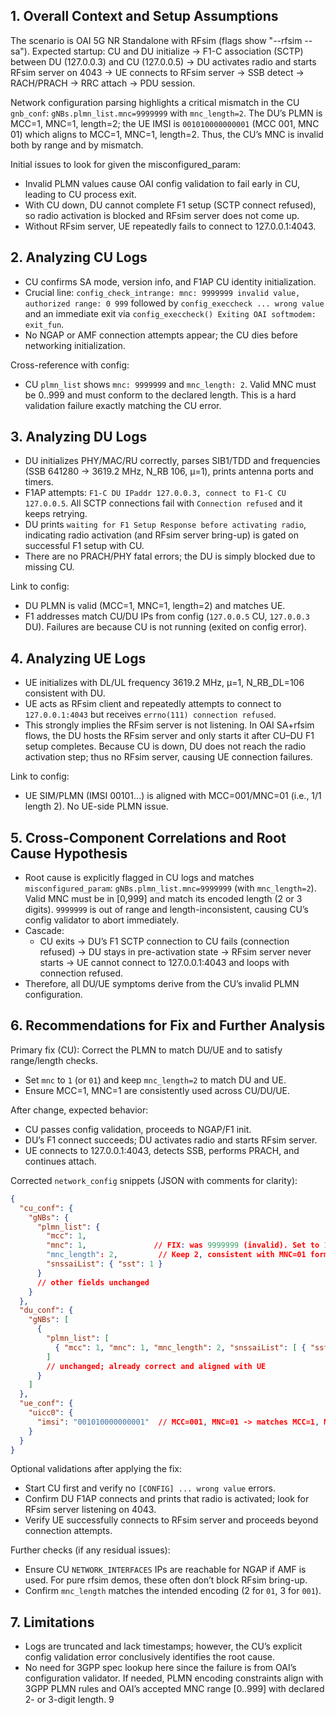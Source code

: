 ## 1. Overall Context and Setup Assumptions
The scenario is OAI 5G NR Standalone with RFsim (flags show "--rfsim --sa"). Expected startup: CU and DU initialize → F1-C association (SCTP) between DU (127.0.0.3) and CU (127.0.0.5) → DU activates radio and starts RFsim server on 4043 → UE connects to RFsim server → SSB detect → RACH/PRACH → RRC attach → PDU session.

Network configuration parsing highlights a critical mismatch in the CU `gnb_conf`: `gNBs.plmn_list.mnc=9999999` with `mnc_length=2`. The DU’s PLMN is MCC=1, MNC=1, length=2; the UE IMSI is `001010000000001` (MCC 001, MNC 01) which aligns to MCC=1, MNC=1, length=2. Thus, the CU’s MNC is invalid both by range and by mismatch.

Initial issues to look for given the misconfigured_param:
- Invalid PLMN values cause OAI config validation to fail early in CU, leading to CU process exit.
- With CU down, DU cannot complete F1 setup (SCTP connect refused), so radio activation is blocked and RFsim server does not come up.
- Without RFsim server, UE repeatedly fails to connect to 127.0.0.1:4043.


## 2. Analyzing CU Logs
- CU confirms SA mode, version info, and F1AP CU identity initialization.
- Crucial line: `config_check_intrange: mnc: 9999999 invalid value, authorized range: 0 999` followed by `config_execcheck ... wrong value` and an immediate exit via `config_execcheck() Exiting OAI softmodem: exit_fun`.
- No NGAP or AMF connection attempts appear; the CU dies before networking initialization.

Cross-reference with config:
- CU `plmn_list` shows `mnc: 9999999` and `mnc_length: 2`. Valid MNC must be 0..999 and must conform to the declared length. This is a hard validation failure exactly matching the CU error.


## 3. Analyzing DU Logs
- DU initializes PHY/MAC/RU correctly, parses SIB1/TDD and frequencies (SSB 641280 → 3619.2 MHz, N_RB 106, μ=1), prints antenna ports and timers.
- F1AP attempts: `F1-C DU IPaddr 127.0.0.3, connect to F1-C CU 127.0.0.5`. All SCTP connections fail with `Connection refused` and it keeps retrying.
- DU prints `waiting for F1 Setup Response before activating radio`, indicating radio activation (and RFsim server bring-up) is gated on successful F1 setup with CU.
- There are no PRACH/PHY fatal errors; the DU is simply blocked due to missing CU.

Link to config:
- DU PLMN is valid (MCC=1, MNC=1, length=2) and matches UE.
- F1 addresses match CU/DU IPs from config (`127.0.0.5` CU, `127.0.0.3` DU). Failures are because CU is not running (exited on config error).


## 4. Analyzing UE Logs
- UE initializes with DL/UL frequency 3619.2 MHz, μ=1, N_RB_DL=106 consistent with DU.
- UE acts as RFsim client and repeatedly attempts to connect to `127.0.0.1:4043` but receives `errno(111) connection refused`.
- This strongly implies the RFsim server is not listening. In OAI SA+rfsim flows, the DU hosts the RFsim server and only starts it after CU–DU F1 setup completes. Because CU is down, DU does not reach the radio activation step; thus no RFsim server, causing UE connection failures.

Link to config:
- UE SIM/PLMN (IMSI 00101...) is aligned with MCC=001/MNC=01 (i.e., 1/1 length 2). No UE-side PLMN issue.


## 5. Cross-Component Correlations and Root Cause Hypothesis
- Root cause is explicitly flagged in CU logs and matches `misconfigured_param`: `gNBs.plmn_list.mnc=9999999` (with `mnc_length=2`). Valid MNC must be in [0,999] and match its encoded length (2 or 3 digits). `9999999` is out of range and length-inconsistent, causing CU’s config validator to abort immediately.
- Cascade:
  - CU exits → DU’s F1 SCTP connection to CU fails (connection refused) → DU stays in pre-activation state → RFsim server never starts → UE cannot connect to 127.0.0.1:4043 and loops with connection refused.
- Therefore, all DU/UE symptoms derive from the CU’s invalid PLMN configuration.


## 6. Recommendations for Fix and Further Analysis
Primary fix (CU): Correct the PLMN to match DU/UE and to satisfy range/length checks.
- Set `mnc` to `1` (or `01`) and keep `mnc_length=2` to match DU and UE.
- Ensure MCC=1, MNC=1 are consistently used across CU/DU/UE.

After change, expected behavior:
- CU passes config validation, proceeds to NGAP/F1 init.
- DU’s F1 connect succeeds; DU activates radio and starts RFsim server.
- UE connects to 127.0.0.1:4043, detects SSB, performs PRACH, and continues attach.

Corrected `network_config` snippets (JSON with comments for clarity):

```json
{
  "cu_conf": {
    "gNBs": {
      "plmn_list": {
        "mcc": 1,
        "mnc": 1,               // FIX: was 9999999 (invalid). Set to 1 to match DU/UE
        "mnc_length": 2,         // Keep 2, consistent with MNC=01 format
        "snssaiList": { "sst": 1 }
      }
      // other fields unchanged
    }
  },
  "du_conf": {
    "gNBs": [
      {
        "plmn_list": [
          { "mcc": 1, "mnc": 1, "mnc_length": 2, "snssaiList": [ { "sst": 1, "sd": "0x010203" } ] }
        ]
        // unchanged; already correct and aligned with UE
      }
    ]
  },
  "ue_conf": {
    "uicc0": {
      "imsi": "001010000000001"  // MCC=001, MNC=01 -> matches MCC=1, MNC=1, length=2
    }
  }
}
```

Optional validations after applying the fix:
- Start CU first and verify no `[CONFIG] ... wrong value` errors.
- Confirm DU F1AP connects and prints that radio is activated; look for RFsim server listening on 4043.
- Verify UE successfully connects to RFsim server and proceeds beyond connection attempts.

Further checks (if any residual issues):
- Ensure CU `NETWORK_INTERFACES` IPs are reachable for NGAP if AMF is used. For pure rfsim demos, these often don’t block RFsim bring-up.
- Confirm `mnc_length` matches the intended encoding (2 for `01`, 3 for `001`).


## 7. Limitations
- Logs are truncated and lack timestamps; however, the CU’s explicit config validation error conclusively identifies the root cause.
- No need for 3GPP spec lookup here since the failure is from OAI’s configuration validator. If needed, PLMN encoding constraints align with 3GPP PLMN rules and OAI’s accepted MNC range [0..999] with declared 2- or 3-digit length.
9